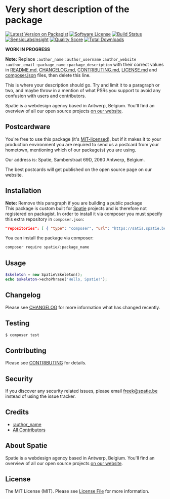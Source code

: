 # Very short description of the package

[![Latest Version on Packagist](https://img.shields.io/packagist/v/spatie/:package_name.svg?style=flat-square)](https://packagist.org/packages/spatie/:package_name)
[![Software License](https://img.shields.io/badge/license-MIT-brightgreen.svg?style=flat-square)](LICENSE.md)
[![Build Status](https://img.shields.io/travis/spatie/:package_name/master.svg?style=flat-square)](https://travis-ci.org/spatie/:package_name)
[![SensioLabsInsight](https://img.shields.io/sensiolabs/i/xxxxxxxxx.svg?style=flat-square)](https://insight.sensiolabs.com/projects/xxxxxxxxx)
[![Quality Score](https://img.shields.io/scrutinizer/g/spatie/:package_name.svg?style=flat-square)](https://scrutinizer-ci.com/g/spatie/:package_name)
[![Total Downloads](https://img.shields.io/packagist/dt/spatie/:package_name.svg?style=flat-square)](https://packagist.org/packages/spatie/:package_name)

**WORK IN PROGRESS** 

**Note:** Replace ```:author_name``` ```:author_username``` ```:author_website``` ```:author_email``` ```:package_name``` ```:package_description``` with their correct values in [README.md](README.md), [CHANGELOG.md](CHANGELOG.md), [CONTRIBUTING.md](CONTRIBUTING.md), [LICENSE.md](LICENSE.md) and [composer.json](composer.json) files, then delete this line.

This is where your description should go. Try and limit it to a paragraph or two, and maybe throw in a mention of what PSRs you support to avoid any confusion with users and contributors.

Spatie is a webdesign agency based in Antwerp, Belgium. You'll find an overview of all our open source projects [on our website](https://spatie.be/opensource).

## Postcardware

You're free to use this package (it's [MIT-licensed](LICENSE.md)), but if it makes it to your production environment you are required to send us a postcard from your hometown, mentioning which of our package(s) you are using.

Our address is: Spatie, Samberstraat 69D, 2060 Antwerp, Belgium.

The best postcards will get published on the open source page on our website.

## Installation

**Note:** Remove this paragraph if you are building a public package  
This package is custom built for [Spatie](https://spatie.be) projects and is therefore not registered on packagist. In order to install it via composer you must specify this extra repository in `composer.json`:

```json
"repositories": [ { "type": "composer", "url": "https://satis.spatie.be/" } ]
```

You can install the package via composer:

``` bash
composer require spatie/:package_name
```

## Usage

``` php
$skeleton = new Spatie\Skeleton();
echo $skeleton->echoPhrase('Hello, Spatie!');
```

## Changelog

Please see [CHANGELOG](CHANGELOG.md) for more information what has changed recently.

## Testing

``` bash
$ composer test
```

## Contributing

Please see [CONTRIBUTING](CONTRIBUTING.md) for details.

## Security

If you discover any security related issues, please email freek@spatie.be instead of using the issue tracker.

## Credits

- [:author_name](https://github.com/:author_username)
- [All Contributors](../../contributors)

## About Spatie
Spatie is a webdesign agency based in Antwerp, Belgium. You'll find an overview of all our open source projects [on our website](https://spatie.be/opensource).

## License

The MIT License (MIT). Please see [License File](LICENSE.md) for more information.
